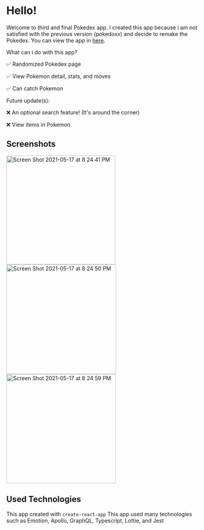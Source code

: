 # Hello!

Welcome to third and final Pokedex app. I created this app because i am not satisfied with the previous version (pokedoxx) and decide to remake the Pokedex.
You can view the app in [here](pokedex-xyz.netlify.app).

What can i do with this app?

✅ Randomized Pokedex page

✅ View Pokemon detail, stats, and moves

✅ Can catch Pokemon

Future update(s):

❌ An optional search feature! (It's around the corner)

❌ View items in Pokemon

## Screenshots

<img width="286" alt="Screen Shot 2021-05-17 at 8 24 41 PM" src="https://user-images.githubusercontent.com/25521515/118489434-66cde100-b74f-11eb-94c8-1491f35de916.png">
<img width="288" alt="Screen Shot 2021-05-17 at 8 24 50 PM" src="https://user-images.githubusercontent.com/25521515/118489441-69c8d180-b74f-11eb-9c81-0907df5ffbe2.png">
<img width="287" alt="Screen Shot 2021-05-17 at 8 24 59 PM" src="https://user-images.githubusercontent.com/25521515/118489447-6af9fe80-b74f-11eb-841c-6a252d948b87.png">

## Used Technologies

This app created with `create-react-app`
This app used many technologies such as Emotion, Apollo, GraphQL, Typescript, Lottie, and Jest
